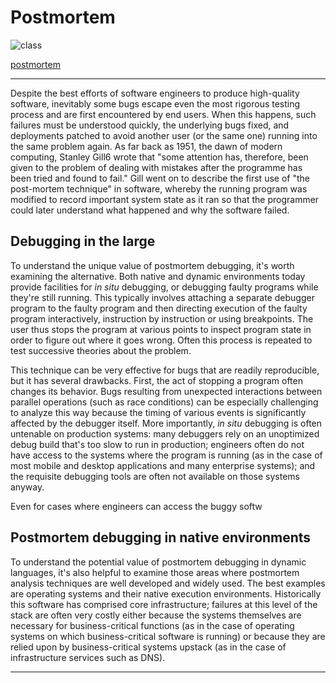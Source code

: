 # Postmortem

![class](https://zahazee.files.wordpress.com/2015/12/img_3378.jpg?w=400&zoom=2)

[postmortem](https://queue.acm.org/detail.cfm?id=2039361)

---



Despite the best efforts of software engineers to produce high-quality software, inevitably some bugs escape even the most rigorous testing process and are first encountered by end users. When this happens, such failures must be understood quickly, the underlying bugs fixed, and deployments patched to avoid another user (or the same one) running into the same problem again. As far back as 1951, the dawn of modern computing, Stanley Gill6 wrote that "some attention has, therefore, been given to the problem of dealing with mistakes after the programme has been tried and found to fail." Gill went on to describe the first use of "the post-mortem technique" in software, whereby the running program was modified to record important system state as it ran so that the programmer could later understand what happened and why the software failed.


## Debugging in the large

To understand the unique value of postmortem debugging, it's worth examining the alternative. Both native and dynamic environments today provide facilities for  _in situ_  debugging, or debugging faulty programs while they're still running. This typically involves attaching a separate debugger program to the faulty program and then directing execution of the faulty program interactively, instruction by instruction or using breakpoints. The user thus stops the program at various points to inspect program state in order to figure out where it goes wrong. Often this process is repeated to test successive theories about the problem.

This technique can be very effective for bugs that are readily reproducible, but it has several drawbacks. First, the act of stopping a program often changes its behavior. Bugs resulting from unexpected interactions between parallel operations (such as race conditions) can be especially challenging to analyze this way because the timing of various events is significantly affected by the debugger itself. More importantly,  _in situ_  debugging is often untenable on production systems: many debuggers rely on an unoptimized debug build that's too slow to run in production; engineers often do not have access to the systems where the program is running (as in the case of most mobile and desktop applications and many enterprise systems); and the requisite debugging tools are often not available on those systems anyway.

Even for cases where engineers can access the buggy softw

## Postmortem debugging in native environments

To understand the potential value of postmortem debugging in dynamic languages, it's also helpful to examine those areas where postmortem analysis techniques are well developed and widely used. The best examples are operating systems and their native execution environments. Historically this software has comprised core infrastructure; failures at this level of the stack are often very costly either because the systems themselves are necessary for business-critical functions (as in the case of operating systems on which business-critical software is running) or because they are relied upon by business-critical systems upstack (as in the case of infrastructure services such as DNS).

---
